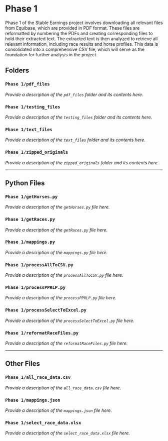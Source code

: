 # Phase 1
Phase 1 of the Stable Earnings project involves downloading all relevant files from Equibase, which are provided in PDF format. These files are reformatted by numbering the PDFs and creating corresponding files to hold their extracted text. The extracted text is then analyzed to retrieve all relevant information, including race results and horse profiles. This data is consolidated into a comprehensive CSV file, which will serve as the foundation for further analysis in the project.

## Folders

### `Phase 1/pdf_files`
*Provide a description of the `pdf_files` folder and its contents here.*

### `Phase 1/testing_files`
*Provide a description of the `testing_files` folder and its contents here.*

### `Phase 1/text_files`
*Provide a description of the `text_files` folder and its contents here.*

### `Phase 1/zipped_originals`
*Provide a description of the `zipped_originals` folder and its contents here.*

---

## Python Files

### `Phase 1/getHorses.py`
*Provide a description of the `getHorses.py` file here.*

### `Phase 1/getRaces.py`
*Provide a description of the `getRaces.py` file here.*

### `Phase 1/mappings.py`
*Provide a description of the `mappings.py` file here.*

### `Phase 1/processAllToCSV.py`
*Provide a description of the `processAllToCSV.py` file here.*

### `Phase 1/processPPRLP.py`
*Provide a description of the `processPPRLP.py` file here.*

### `Phase 1/processSelectToExcel.py`
*Provide a description of the `processSelectToExcel.py` file here.*

### `Phase 1/reformatRaceFiles.py`
*Provide a description of the `reformatRaceFiles.py` file here.*

---

## Other Files

### `Phase 1/all_race_data.csv`
*Provide a description of the `all_race_data.csv` file here.*

### `Phase 1/mappings.json`
*Provide a description of the `mappings.json` file here.*

### `Phase 1/select_race_data.xlsx`
*Provide a description of the `select_race_data.xlsx` file here.*
